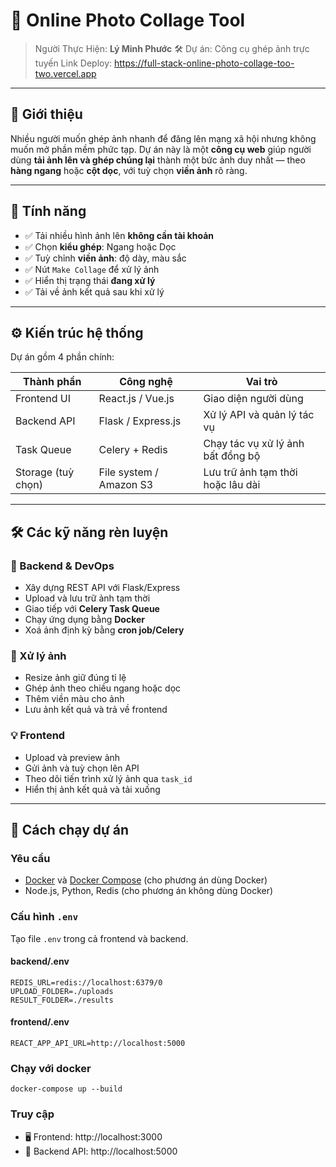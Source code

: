 # 📸 Online Photo Collage Tool

> Người Thực Hiện: **Lý Minh Phước**
> 🛠️ Dự án: Công cụ ghép ảnh trực tuyến
> Link Deploy: https://full-stack-online-photo-collage-too-two.vercel.app
---

## 🚀 Giới thiệu

Nhiều người muốn ghép ảnh nhanh để đăng lên mạng xã hội nhưng không muốn mở phần mềm phức tạp. Dự án này là một **công cụ web** giúp người dùng **tải ảnh lên và ghép chúng lại** thành một bức ảnh duy nhất — theo **hàng ngang** hoặc **cột dọc**, với tuỳ chọn **viền ảnh** rõ ràng.

---

## 🧩 Tính năng

- ✅ Tải nhiều hình ảnh lên **không cần tài khoản**
- ✅ Chọn **kiểu ghép**: Ngang hoặc Dọc
- ✅ Tuỳ chỉnh **viền ảnh**: độ dày, màu sắc
- ✅ Nút `Make Collage` để xử lý ảnh
- ✅ Hiển thị trạng thái **đang xử lý**
- ✅ Tải về ảnh kết quả sau khi xử lý

---

## ⚙️ Kiến trúc hệ thống

Dự án gồm 4 phần chính:

| Thành phần             | Công nghệ                | Vai trò                                  |
|------------------------|--------------------------|-------------------------------------------|
| Frontend UI            | React.js / Vue.js        | Giao diện người dùng                      |
| Backend API            | Flask / Express.js       | Xử lý API và quản lý tác vụ               |
| Task Queue             | Celery + Redis           | Chạy tác vụ xử lý ảnh bất đồng bộ         |
| Storage (tuỳ chọn)     | File system / Amazon S3  | Lưu trữ ảnh tạm thời hoặc lâu dài         |

---

## 🛠️ Các kỹ năng rèn luyện

### 📌 Backend & DevOps
- Xây dựng REST API với Flask/Express
- Upload và lưu trữ ảnh tạm thời
- Giao tiếp với **Celery Task Queue**
- Chạy ứng dụng bằng **Docker**
- Xoá ảnh định kỳ bằng **cron job/Celery**

### 🧮 Xử lý ảnh
- Resize ảnh giữ đúng tỉ lệ
- Ghép ảnh theo chiều ngang hoặc dọc
- Thêm viền màu cho ảnh
- Lưu ảnh kết quả và trả về frontend

### 💡 Frontend
- Upload và preview ảnh
- Gửi ảnh và tuỳ chọn lên API
- Theo dõi tiến trình xử lý ảnh qua `task_id`
- Hiển thị ảnh kết quả và tải xuống

---
## 🚀 Cách chạy dự án

### Yêu cầu
- [Docker](https://www.docker.com/) và [Docker Compose](https://docs.docker.com/compose/) (cho phương án dùng Docker)
- Node.js, Python, Redis (cho phương án không dùng Docker)

### Cấu hình `.env`
Tạo file `.env` trong cả frontend và backend.

#### backend/.env
```plaintext
REDIS_URL=redis://localhost:6379/0
UPLOAD_FOLDER=./uploads
RESULT_FOLDER=./results
```
#### frontend/.env
```plaintext
REACT_APP_API_URL=http://localhost:5000
```
### Chạy với docker
```plaintext
docker-compose up --build
```
### Truy cập
- 🖥 Frontend: http://localhost:3000
- 🔧 Backend API: http://localhost:5000

